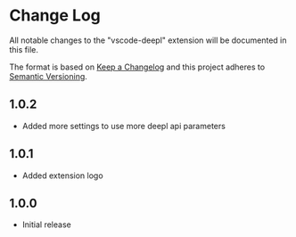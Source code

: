 # Change Log

All notable changes to the "vscode-deepl" extension will be documented in this file.

The format is based on [Keep a Changelog](http://keepachangelog.com/) and this project adheres to [Semantic Versioning](http://semver.org/).


## 1.0.2

- Added more settings to use more deepl api parameters

## 1.0.1

- Added extension logo

## 1.0.0

- Initial release
